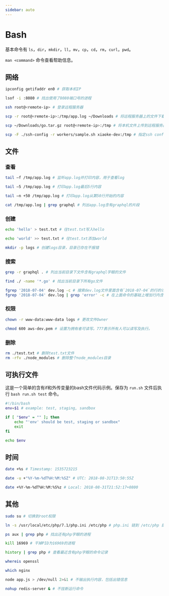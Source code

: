 ```yaml
---
sidebar: auto
---
```


# Bash

基本命令有 `ls`，`dir`，`mkdir`，`ll`，`mv`，`cp`，`cd`，`rm`，`curl`，`pwd`。

`man <command>` 命令查看帮助信息。

## 网络

```bash
ipconfig getifaddr en0 # 获取本机IP

lsof -i :8080 # 找出使用了8080端口号的进程

ssh root@<remote-ip> # 登录远程服务器

scp -r root@<remote-ip>:/tmp/app.log ~/Downloads # 将远程服务器上的文件下载到本机Downloads目录下

scp ~/Downloads/go.tar.gz root@<remote-ip>:/tmp # 将本机文件上传到远程服务器上

scp -F ./ssh-config -r workers/sample.sh xiaoke-dev:/tmp # 指定ssh config文件
```

## 文件

### 查看

```bash
tail –f /tmp/app.log # 监听app.log并打印内容，用于查看log

tail –5 /tmp/app.log # 打印app.log最后5行内容

tail –n +50 /tmp/app.log # 打印app.log从第50行开始的内容

cat /tmp/app.log | grep graphql # 列出app.log含有graphql的片段
```

### 创建

```bash
echo 'hello' > test.txt # 往test.txt写入hello

echo 'world' >> test.txt # 往test.txt添加world

mkdir -p logs # 创建logs目录，目录已存在不报错
```

### 搜索

```bash
grep -r graphql . # 列出当前目录下文件含有graphql字眼的文件

find ./ -name '*.go' # 找出当前目录下所有go文件

fgrep '2018-07-04' dev.log -c # 搜索dev.log文件里面含有`2018-07-04`的行的计数
fgrep '2018-07-04' dev.log | grep 'error' -c # 在上面命令的基础上增加行内含有`error`的条件
```
### 权限

```bash
chown -r www-data:www-data logs # 更改文件Owner

chmod 600 aws-dev.pem # 设置为拥有者可读写。777表示所有人可以读写及执行。
```

### 删除

```bash
rm ./test.txt # 删除test.txt文件
rm -rfv ./node_modules # 删除整个node_modules目录
```

## 可执行文件

这是一个简单的含有if和外传变量的bash文件代码示例。保存为 `run.sh` 文件后执行 `bash run.sh test` 命令。

```bash
#!/bin/bash
env=$1 # example: test, staging, sandbox

if [ "$env" = "" ]; then
    echo "'env' should be test, staging or sandbox"
    exit
fi

echo $env
```

## 时间

```bash
date +%s # Timestamp: 1535723215 

date -u +"%Y-%m-%dT%H:%M:%SZ" # UTC: 2018-08-31T13:50:55Z

date +%Y-%m-%dT%H:%M:%S%z # Local: 2018-08-31T21:52:17+0800
```

## 其他

```bash
sudo su # 切换到root权限

ln -s /usr/local/etc/php/7.1/php.ini /etc/php # php.ini 链到 /etc/php 目录下

ps aux | grep php # 找出还有php字眼的进程

kill 16969 # 干掉PID为16969的进程

history | grep php # 查看最近含有php字眼的命令记录

whereis openssl

which nginx

node app.js > /dev/null 2>&1 # 不输出执行内容，包括出错信息

nohup redis-server & # 不挂断运行命令
```

